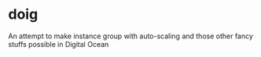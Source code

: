 # doig
An attempt to make instance group with auto-scaling and those other fancy stuffs possible in Digital Ocean
